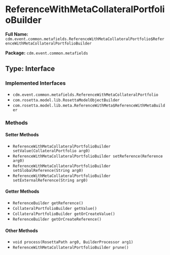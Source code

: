 # ReferenceWithMetaCollateralPortfolioBuilder

**Full Name:** `cdm.event.common.metafields.ReferenceWithMetaCollateralPortfolio$ReferenceWithMetaCollateralPortfolioBuilder`

**Package:** `cdm.event.common.metafields`

## Type: Interface

### Implemented Interfaces

- `cdm.event.common.metafields.ReferenceWithMetaCollateralPortfolio`
- `com.rosetta.model.lib.RosettaModelObjectBuilder`
- `com.rosetta.model.lib.meta.ReferenceWithMeta$ReferenceWithMetaBuilder`

### Methods

#### Setter Methods

- `ReferenceWithMetaCollateralPortfolioBuilder setValue(CollateralPortfolio arg0)`
- `ReferenceWithMetaCollateralPortfolioBuilder setReference(Reference arg0)`
- `ReferenceWithMetaCollateralPortfolioBuilder setGlobalReference(String arg0)`
- `ReferenceWithMetaCollateralPortfolioBuilder setExternalReference(String arg0)`

#### Getter Methods

- `ReferenceBuilder getReference()`
- `CollateralPortfolioBuilder getValue()`
- `CollateralPortfolioBuilder getOrCreateValue()`
- `ReferenceBuilder getOrCreateReference()`

#### Other Methods

- `void process(RosettaPath arg0, BuilderProcessor arg1)`
- `ReferenceWithMetaCollateralPortfolioBuilder prune()`

